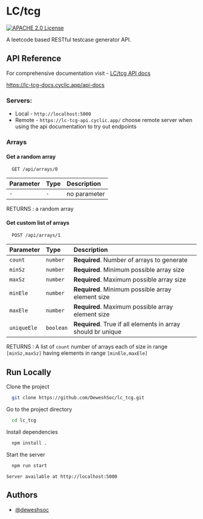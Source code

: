 
# LC/tcg
[![APACHE 2.0 License](https://img.shields.io/hexpm/l/apa)](https://choosealicense.com/licenses/mit/)

A leetcode based RESTful testcase generator API.

## API Reference

For comprehensive documentation visit - 
<a href="https://lc-tcg-docs.cyclic.app/api-docs" target="_blank">LC/tcg API docs</a>

https://lc-tcg-docs.cyclic.app/api-docs

### Servers: 
- Local -  ``http://localhost:5000``
- Remote - ``https://lc-tcg-api.cyclic.app/``
 choose remote server when using the api documentation to try out endpoints

### Arrays

#### Get a random array

```http
  GET /api/arrays/0
```

| Parameter | Type     | Description                |
| :-------- | :------- | :------------------------- |
| `-` | `-` | no parameter |

RETURNS : a random array

#### Get custom list of arrays

```http
  POST /api/arrays/1
```

| Parameter | Type     | Description                       |
| :-------- | :------- | :-------------------------------- |
| `count`      | `number` | **Required**. Number of arrays to generate |
| `minSz`      | `number` | **Required**. Minimum possible array size |
| `maxSz`      | `number` | **Required**. Maximum possible array size |
| `minEle`      | `number` | **Required**. Minimum possible array element size |
| `maxEle`      | `number` | **Required**. Maximum possible array element size |
| `uniqueEle`      | `boolean` | **Required**. True if all elements in array should br unique|

RETURNS : A list of ``count`` number of arrays each of size in range ``[minSz,maxSz]`` having elements in range ``[minEle,maxEle]``



## Run Locally

Clone the project

```bash
  git clone https://github.com/DeweshSoc/lc_tcg.git
```

Go to the project directory

```bash
  cd lc_tcg
```

Install dependencies

```bash
  npm install .
```

Start the server

```bash
  npm run start
```
``Server available at http://localhost:5000``




## Authors

- [@deweshsoc](https://www.github.com/deweshsoc)

